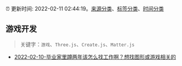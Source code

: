 :alarm_clock: 更新时间: 2022-02-11 02:44:19。[来源分类](../README.md)、[标签分类](../TAGS.md)、[时间分类](../TIMELINE.md)

## 游戏开发


> 关键字：`游戏`、`Three.js`、`Create.js`、`Matter.js`



- [2022-02-10-毕业家里蹲两年该怎么找工作啊？想找图形或游戏相关的](https://www.v2ex.com/t/833086) 